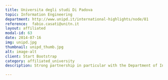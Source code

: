 ```yaml
---
title: Universita degli studi Di Padova
topic: Information Engineering
department: http://www.unipd.it/international-highlights/node/81
reference:  fabio.casati@unitn.it
layout: affiliated
modal-id: 63
date: 2014-07-16
img: unipd.jpg 
thumbnail: unipd_thumb.jpg
alt: image-alt
client: Start Bootstrap
category: affiliated_university
description: Strong partnership in particular with the Department of Information Engineering 

---
```

